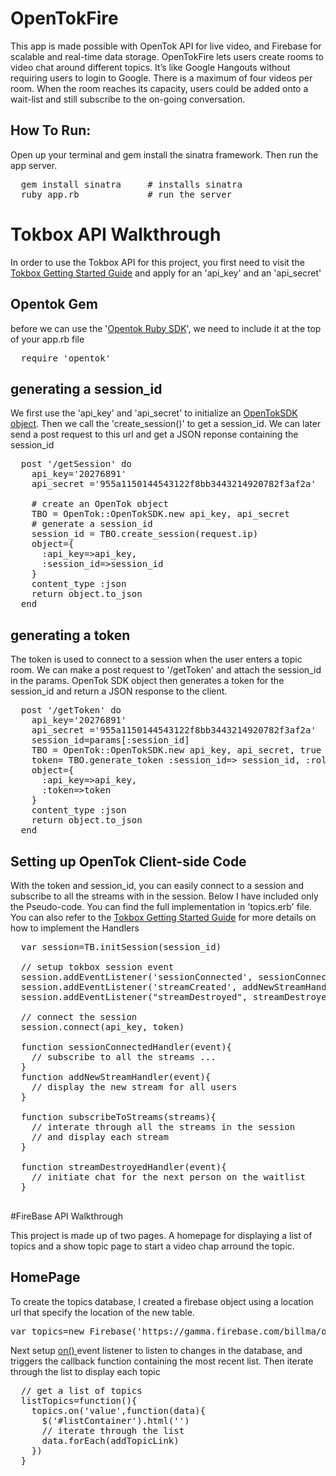 OpenTokFire
============

This app is made possible with OpenTok API for live video, and Firebase for scalable and real-time data storage. 
OpenTokFire lets users create rooms to video chat around different topics. It’s like Google Hangouts without requiring 
users to login to Google. There is a maximum of four videos per room. When the room reaches its capacity, users could 
be added onto a wait-list and still subscribe to the on-going conversation.


## How To Run: 
Open up your terminal and gem install the sinatra framework. Then run the app server. 
<pre>
  gem install sinatra     # installs sinatra
  ruby app.rb             # run the server
</pre>


# Tokbox API Walkthrough
In order to use the Tokbox API for this project, you first need to visit the <a href="http://www.tokbox.com/opentok/api/documentation/gettingstarted">Tokbox Getting Started Guide</a>
and apply for an 'api_key' and an 'api_secret' 

## Opentok Gem 
before we can use the '<a href="https://github.com/opentok/Opentok-Ruby-SDK">Opentok Ruby SDK</a>', 
we need to include it at the top of your app.rb file
<pre>
  require 'opentok'
</pre>

## generating a session_id
We first use the 'api_key' and 'api_secret' to initialize an <a href="http://www.tokbox.com/opentok/api/tools/documentation/api/server_side_libraries.html">OpenTokSDK object</a>. 
Then we call the 'create_session()' to get a session_id. We can later send a post request to this url and get a JSON reponse containing 
the session_id

<pre>
  post '/getSession' do
    api_key='20276891'
    api_secret ='955a1150144543122f8bb3443214920782f3af2a'
    
    # create an OpenTok object
    TBO = OpenTok::OpenTokSDK.new api_key, api_secret
    # generate a session_id
    session_id = TBO.create_session(request.ip)
    object={
      :api_key=>api_key,
      :session_id=>session_id
    }
    content_type :json
    return object.to_json
  end 
</pre>


## generating a token
The token is used to connect to a session when the user enters a topic room. We can make a post request to '/getToken' and attach 
the session_id in the params.  OpenTok SDK object then generates a token for the session_id and return a JSON response to 
the client. 

<pre>
  post '/getToken' do
    api_key='20276891'
    api_secret ='955a1150144543122f8bb3443214920782f3af2a'
    session_id=params[:session_id]
    TBO = OpenTok::OpenTokSDK.new api_key, api_secret, true
    token= TBO.generate_token :session_id=> session_id, :role=> OpenTok::RoleConstants::PUBLISHER, :api_url => 'https://api.opentok.com/hl'
    object={
      :api_key=>api_key,
      :token=>token
    }
    content_type :json
    return object.to_json
  end 
</pre>

## Setting up OpenTok Client-side Code 
With the token and session_id, you can easily connect to a session and subscribe to all the streams with in the session. 
Below I have included only the Pseudo-code. You can find the full implementation in 'topics.erb' file. You can also 
refer to the <a href="http://www.tokbox.com/opentok/api/documentation/gettingstarted">Tokbox Getting Started Guide</a> for 
more details on how to implement the Handlers

<pre>
  var session=TB.initSession(session_id)
  
  // setup tokbox session event
  session.addEventListener('sessionConnected', sessionConnectedHandler);
  session.addEventListener('streamCreated', addNewStreamHandler)
  session.addEventListener("streamDestroyed", streamDestroyedHandler);
  
  // connect the session
  session.connect(api_key, token)
  
  function sessionConnectedHandler(event){    
    // subscribe to all the streams ...
  }
  function addNewStreamHandler(event){
    // display the new stream for all users
  }
  
  function subscribeToStreams(streams){
    // interate through all the streams in the session
    // and display each stream
  }
  
  function streamDestroyedHandler(event){
    // initiate chat for the next person on the waitlist 
  }

</pre>  

#FireBase API Walkthrough

This project is made up of two pages. A homepage for displaying a list of topics and a show topic page to start a video chap arround 
the topic. 

## HomePage 
To create the topics database, I created a firebase object using a location url that specify the location of the new table.
<pre>
var topics=new Firebase('https://gamma.firebase.com/billma/opentokFire/topics')
</pre> 

Next setup <a href="http://www.firebase.com/docs/firebase/on.html"> on() </a> event listener to listen to changes in the database, and triggers the callback function containing the most recent list. 
Then iterate through the list to display each topic

<pre>
  // get a list of topics 
  listTopics=function(){
    topics.on('value',function(data){
      $('#listContainer').html('')
      // iterate through the list
      data.forEach(addTopicLink)
    })
  }
</pre> 
